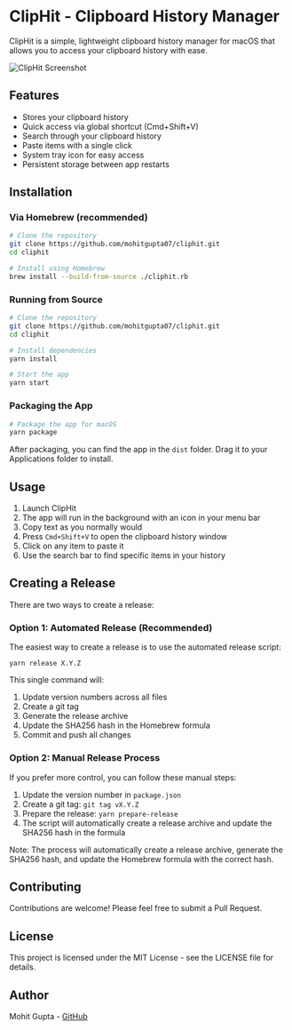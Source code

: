 # ClipHit - Clipboard History Manager

ClipHit is a simple, lightweight clipboard history manager for macOS that allows you to access your clipboard history with ease.

![ClipHit Screenshot](https://via.placeholder.com/800x500/007aff/FFFFFF?text=ClipHit+Screenshot)

## Features

- Stores your clipboard history
- Quick access via global shortcut (Cmd+Shift+V)
- Search through your clipboard history
- Paste items with a single click
- System tray icon for easy access
- Persistent storage between app restarts

## Installation

### Via Homebrew (recommended)

```bash
# Clone the repository
git clone https://github.com/mohitgupta07/cliphit.git
cd cliphit

# Install using Homebrew
brew install --build-from-source ./cliphit.rb
```

### Running from Source

```bash
# Clone the repository
git clone https://github.com/mohitgupta07/cliphit.git
cd cliphit

# Install dependencies
yarn install

# Start the app
yarn start
```

### Packaging the App

```bash
# Package the app for macOS
yarn package
```

After packaging, you can find the app in the `dist` folder. Drag it to your Applications folder to install.

## Usage

1. Launch ClipHit
2. The app will run in the background with an icon in your menu bar
3. Copy text as you normally would
4. Press `Cmd+Shift+V` to open the clipboard history window
5. Click on any item to paste it
6. Use the search bar to find specific items in your history

## Creating a Release

There are two ways to create a release:

### Option 1: Automated Release (Recommended)

The easiest way to create a release is to use the automated release script:

```
yarn release X.Y.Z
```

This single command will:
1. Update version numbers across all files
2. Create a git tag
3. Generate the release archive
4. Update the SHA256 hash in the Homebrew formula
5. Commit and push all changes

### Option 2: Manual Release Process

If you prefer more control, you can follow these manual steps:

1. Update the version number in `package.json`
2. Create a git tag: `git tag vX.Y.Z`
3. Prepare the release: `yarn prepare-release`
4. The script will automatically create a release archive and update the SHA256 hash in the formula

Note: The process will automatically create a release archive, generate the SHA256 hash, and update the Homebrew formula with the correct hash.

## Contributing

Contributions are welcome! Please feel free to submit a Pull Request.

## License

This project is licensed under the MIT License - see the LICENSE file for details.

## Author

Mohit Gupta - [GitHub](https://github.com/mohitgupta07) 